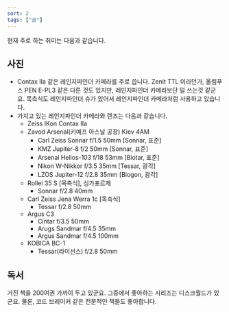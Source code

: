 ```yaml
---
sort: 2
tags: ["글"]
---
```


현재 주로 하는 취미는 다음과 같습니다.

## 사진 ##
* Contax IIa 같은 레인지파인더 카메라를 주로 씁니다. Zenit TTL 이라던가, 올림푸스 PEN E-PL3 같은 다른 것도 있지만, 레인지파인더 카메라보단 덜 쓰는것 같군요. 목측식도 레인지파인더 슈가 있어서 레인지파인더 카메라처럼 사용하고 있습니다.
* 가지고 있는 레인지파인더 카메라와 렌즈는 다음과 같습니다.
  * Zeiss IKon Contax IIa
  * Zavod Arsenal(키예프 아스날 공장) Kiev 4AM
    * Carl Zeiss Sonnar f/1.5 50mm [Sonnar, 표준]
    * KMZ Jupiter-8 f/2 50mm [Sonnar, 표준]
    * Arsenal Helios-103 f/18 53mm [Biotar, 표준]
    * Nikon W-Nikkor f/3.5 35mm [Tessar, 광각]
    * LZOS Jupiter-12 f/2.8 35mm [Biogon, 광각]
  * Rollei 35 S [목측식], 싱가포르제
    * Sonnar f/2.8 40mm
  * Carl Zeiss Jena Werra 1c [목측식]
    * Tessar f/2.8 50mm
  * Argus C3
    * Cintar f/3.5 50mm
    * Arugs Sandmar f/4.5 35mm
    * Argus Sandmar f/4.5 100mm
  * KOBICA BC-1
    * Tessar(라이선스) f/2.8 50mm
  
## 독서 ##
거진 책을 200여권 가까이 두고 있군요. 그중에서 좋아하는 시리즈는 디스크월드가 있군요. 물론, 코드 브레이커 같은 전문적인 책들도 좋아합니다.
